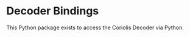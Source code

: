 Decoder Bindings
================

This Python package exists to access the Coriolis Decoder via Python.


